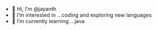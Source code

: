 - 👋 Hi, I’m @jayanth
- 👀 I’m interested in ...coding and exploring new languages
- 🌱 I’m currently learning ...java


<!---
jayanth1310/jayanth1310 is a ✨ special ✨ repository because its `README.md` (this file) appears on your GitHub profile.
You can click the Preview link to take a look at your changes.
--->
